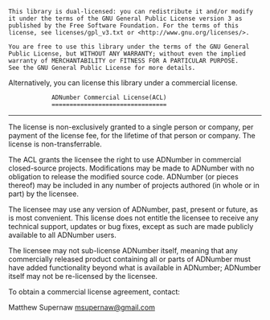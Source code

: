     This library is dual-licensed: you can redistribute it and/or modify
    it under the terms of the GNU General Public License version 3 as 
    published by the Free Software Foundation. For the terms of this 
    license, see licenses/gpl_v3.txt or <http://www.gnu.org/licenses/>.
 
    You are free to use this library under the terms of the GNU General
    Public License, but WITHOUT ANY WARRANTY; without even the implied 
    warranty of MERCHANTABILITY or FITNESS FOR A PARTICULAR PURPOSE.
    See the GNU General Public License for more details.
 
   Alternatively, you can license this library under a commercial
   license.
 
                ADNumber Commercial License(ACL)
                ================================
  ---------------------------------------------------------------------
  
   The license is non-exclusively granted to a single person or company,
   per payment of the license fee, for the lifetime of that person or
   company. The license is non-transferrable.
  
   The ACL grants the licensee the right to use ADNumber in commercial
   closed-source projects. Modifications may be made to ADNumber with no
   obligation to release the modified source code. ADNumber (or pieces
   thereof) may be included in any number of projects authored (in whole
   or in part) by the licensee.
  
   The licensee may use any version of ADNumber, past, present or future,
   as is most convenient. This license does not entitle the licensee to
   receive any technical support, updates or bug fixes, except as such are
   made publicly available to all ADNumber users.
  
   The licensee may not sub-license ADNumber itself, meaning that any
   commercially released product containing all or parts of ADNumber must
   have added functionality beyond what is available in ADNumber;
   ADNumber itself may not be re-licensed by the licensee.
  
   To obtain a commercial license agreement, contact:
  
   Matthew Supernaw
   msupernaw@gmail.com
 
